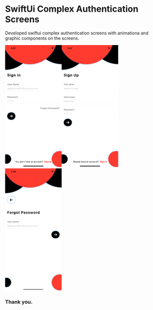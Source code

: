 # SwiftUi Complex Authentication Screens

Developed swiftui complex authentication screens with animationa and graphic components on the screens.


<img src="https://github.com/WaqasKhadim47/SwiftUIComplexAuthenticationScreens/blob/main/screenshoots/img1.png" height="400" alt="Screenshot1"/><img src="https://github.com/WaqasKhadim47/SwiftUIComplexAuthenticationScreens/blob/main/screenshoots/img2.png" height="400" alt="Screenshot2"/><img src="https://github.com/WaqasKhadim47/SwiftUIComplexAuthenticationScreens/blob/main/screenshoots/img3.png" height="400" alt="Screenshot3"/>


### Thank you.

